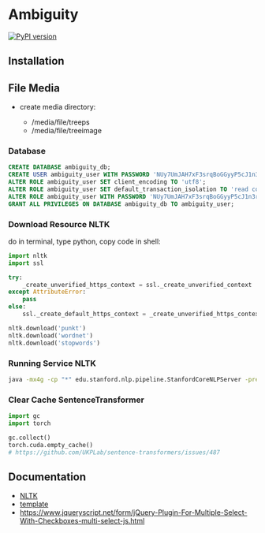 # Ambiguity

[![PyPI version](https://badge.fury.io/py/Django.svg)](https://badge.fury.io/py/Django)

## Installation

## File Media

- create media directory:

  - /media/file/treeps
  - /media/file/treeimage

### Database

```sql
CREATE DATABASE ambiguity_db;
CREATE USER ambiguity_user WITH PASSWORD 'NUy7UmJAH7xF3srqBoGGyyP5cJ1n3r';
ALTER ROLE ambiguity_user SET client_encoding TO 'utf8';
ALTER ROLE ambiguity_user SET default_transaction_isolation TO 'read committed';
ALTER ROLE ambiguity_user WITH PASSWORD 'NUy7UmJAH7xF3srqBoGGyyP5cJ1n3r';
GRANT ALL PRIVILEGES ON DATABASE ambiguity_db TO ambiguity_user;
```

### Download Resource NLTK

do in terminal, type python, copy code in shell:

```python
import nltk
import ssl

try:
    _create_unverified_https_context = ssl._create_unverified_context
except AttributeError:
    pass
else:
    ssl._create_default_https_context = _create_unverified_https_context

nltk.download('punkt')
nltk.download('wordnet')
nltk.download('stopwords')
```

### Running Service NLTK

```sh
java -mx4g -cp "*" edu.stanford.nlp.pipeline.StanfordCoreNLPServer -preload tokenize,ssplit,pos,lemma,ner,parse,depparse -status_port 9000 -port 9000 -timeout 15000 
```

### Clear Cache SentenceTransformer

```python
import gc
import torch

gc.collect()
torch.cuda.empty_cache()
# https://github.com/UKPLab/sentence-transformers/issues/487
```

## Documentation

- [NLTK](https://github.com/nltk/nltk/wiki/Stanford-CoreNLP-API-in-NLTK)
- [template](https://bootstrapmade.com/demo/NiceAdmin/)
- https://www.jqueryscript.net/form/jQuery-Plugin-For-Multiple-Select-With-Checkboxes-multi-select-js.html
